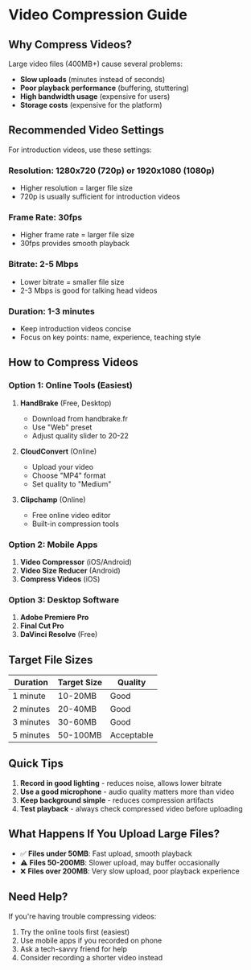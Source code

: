 # Video Compression Guide

## Why Compress Videos?

Large video files (400MB+) cause several problems:
- **Slow uploads** (minutes instead of seconds)
- **Poor playback performance** (buffering, stuttering)
- **High bandwidth usage** (expensive for users)
- **Storage costs** (expensive for the platform)

## Recommended Video Settings

For introduction videos, use these settings:

### **Resolution**: 1280x720 (720p) or 1920x1080 (1080p)
- Higher resolution = larger file size
- 720p is usually sufficient for introduction videos

### **Frame Rate**: 30fps
- Higher frame rate = larger file size
- 30fps provides smooth playback

### **Bitrate**: 2-5 Mbps
- Lower bitrate = smaller file size
- 2-3 Mbps is good for talking head videos

### **Duration**: 1-3 minutes
- Keep introduction videos concise
- Focus on key points: name, experience, teaching style

## How to Compress Videos

### **Option 1: Online Tools (Easiest)**
1. **HandBrake** (Free, Desktop)
   - Download from handbrake.fr
   - Use "Web" preset
   - Adjust quality slider to 20-22

2. **CloudConvert** (Online)
   - Upload your video
   - Choose "MP4" format
   - Set quality to "Medium"

3. **Clipchamp** (Online)
   - Free online video editor
   - Built-in compression tools

### **Option 2: Mobile Apps**
1. **Video Compressor** (iOS/Android)
2. **Video Size Reducer** (Android)
3. **Compress Videos** (iOS)

### **Option 3: Desktop Software**
1. **Adobe Premiere Pro**
2. **Final Cut Pro**
3. **DaVinci Resolve** (Free)

## Target File Sizes

| Duration | Target Size | Quality |
|----------|-------------|---------|
| 1 minute | 10-20MB | Good |
| 2 minutes | 20-40MB | Good |
| 3 minutes | 30-60MB | Good |
| 5 minutes | 50-100MB | Acceptable |

## Quick Tips

1. **Record in good lighting** - reduces noise, allows lower bitrate
2. **Use a good microphone** - audio quality matters more than video
3. **Keep background simple** - reduces compression artifacts
4. **Test playback** - always check compressed video before uploading

## What Happens If You Upload Large Files?

- ✅ **Files under 50MB**: Fast upload, smooth playback
- ⚠️ **Files 50-200MB**: Slower upload, may buffer occasionally  
- ❌ **Files over 200MB**: Very slow upload, poor playback experience

## Need Help?

If you're having trouble compressing videos:
1. Try the online tools first (easiest)
2. Use mobile apps if you recorded on phone
3. Ask a tech-savvy friend for help
4. Consider recording a shorter video instead

